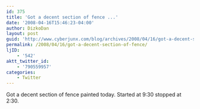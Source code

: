 ```yaml
---
id: 375
title: 'Got a decent section of fence ...'
date: '2008-04-16T15:46:23-04:00'
author: DizkoDan
layout: post
guid: 'http://www.cyberjunx.com/blog/archives/2008/04/16/got-a-decent-section-of-fence/'
permalink: /2008/04/16/got-a-decent-section-of-fence/
ljID:
    - '542'
aktt_twitter_id:
    - '790559957'
categories:
    - Twitter
---
```


Got a decent section of fence painted today. Started at 9:30 stopped at 2:30.